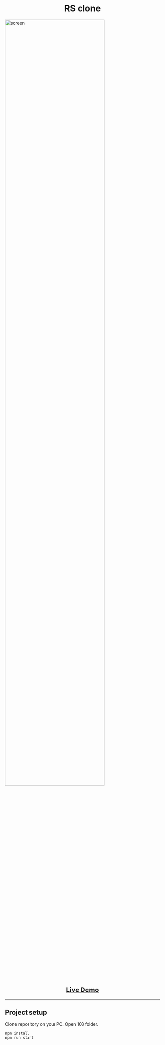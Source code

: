 <h1 align="center">RS clone</h1>

<img src="https://ibb.co/h1ZVZZ8" width="80%" alt="screen">

<h2 align="center"><a href="/">Live Demo</a></h2>

---

## Project setup
Clone repository on your PC. Open 103 folder.

```
npm install
npm run start
```
